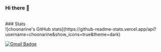 ### Hi there 👋
<br />
### Stats
<br />
![choonarine's GitHub stats](https://github-readme-stats.vercel.app/api?username=choonarine&show_icons=true&theme=dark)

[![Gmail Badge](https://img.shields.io/badge/Gmail-D14836?style=for-the-badge&logo=gmail&logoColor=white&link=mailto:choonarine@gmail.com)](mailto:choonarine@gmail.com)
